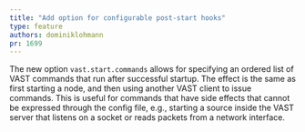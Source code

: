 ```yaml
---
title: "Add option for configurable post-start hooks"
type: feature
authors: dominiklohmann
pr: 1699
---
```


The new option `vast.start.commands` allows for specifying an ordered list of
VAST commands that run after successful startup. The effect is the same as first
starting a node, and then using another VAST client to issue commands.  This is
useful for commands that have side effects that cannot be expressed through the
config file, e.g., starting a source inside the VAST server that listens on a
socket or reads packets from a network interface.
